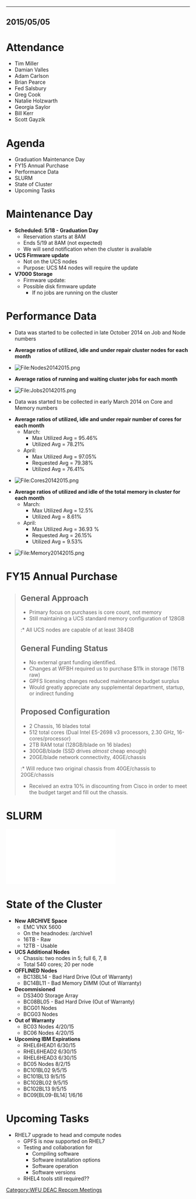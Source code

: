 ----------
2015/05/05
----------

# Attendance

  - Tim Miller
  - Damian Valles
  - Adam Carlson
  - Brian Pearce
  - Fed Salsbury
  - Greg Cook
  - Natalie Holzwarth
  - Georgia Saylor
  - Bill Kerr
  - Scott Gayzik

# Agenda

  - Graduation Maintenance Day
  - FY15 Annual Purchase
  - Performance Data
  - SLURM
  - State of Cluster
  - Upcoming Tasks

# Maintenance Day

  - **Scheduled: 5/18 - Graduation Day**
      - Reservation starts at 8AM
      - Ends 5/19 at 8AM (not expected)
      - We will send notification when the cluster is available
  - **UCS Firmware update**
      - Not on the UCS nodes
      - Purpose: UCS M4 nodes will require the update
  - **V7000 Storage**
      - Firmware update:
      - Possible disk firmware update
          - If no jobs are running on the cluster

# Performance Data

  - Data was started to be collected in late October 2014 on Job and
    Node numbers

<!-- end list -->

  - **Average ratios of utilized, idle and under repair cluster nodes
    for each month**

<!-- end list -->

  -
    ![<File:Nodes20142015.png>‎](Nodes20142015.png‎
    "File:Nodes20142015.png‎")

<!-- end list -->

  - **Average ratios of running and waiting cluster jobs for each
    month**

<!-- end list -->

  -
    ![<File:Jobs20142015.png>](Jobs20142015.png "File:Jobs20142015.png")

<!-- end list -->

  - Data was started to be collected in early March 2014 on Core and
    Memory numbers

<!-- end list -->

  - **Average ratios of utilized, idle and under repair number of cores
    for each month**
      - March:
          - Max Utilized Avg = 95.46%
          - Utilized Avg = 78.21%
      - April:
          - Max Utilized Avg = 97.05%
          - Requested Avg = 79.38%
          - Utilized Avg = 76.41%

<!-- end list -->

  -
    ![<File:Cores20142015.png>](Cores20142015.png
    "File:Cores20142015.png")

<!-- end list -->

  - **Average ratios of utilized and idle of the total memory in cluster
    for each month**
      - March:
          - Max Utilized Avg = 12.5%
          - Utilized Avg = 8.61%
      - April:
          - Max Utilized Avg = 36.93 %
          - Requested Avg = 26.15%
          - Utilized Avg = 9.53%

<!-- end list -->

  -
    ![<File:Memory20142015.png>](Memory20142015.png
    "File:Memory20142015.png")

# FY15 Annual Purchase

> ## General Approach
>
>   - Primary focus on purchases is core count, not memory
>   - Still maintaining a UCS standard memory configuration of 128GB
>
> :\* All UCS nodes are capable of at least 384GB
>
> ## General Funding Status
>
>   - No external grant funding identified.
>   - Changes at WFBH required us to purchase $11k in storage (16TB raw)
>   - GPFS licensing changes reduced maintenance budget surplus
>   - Would greatly appreciate any supplemental department, startup, or
>     indirect funding
>
> ## Proposed Configuration
>
>   - 2 Chassis, 16 blades total
>   - 512 total cores (Dual Intel E5-2698 v3 processors, 2.30 GHz,
>     16-cores/processor)
>   - 2TB RAM total (128GB/blade on 16 blades)
>   - 300GB/blade (SSD drives *almost* cheap enough)
>   - 20GE/blade network connectivity, 40GE/chassis
>
> :\* Will reduce two original chassis from 40GE/chassis to 20GE/chassis
>
>   - Received an extra 10% in discounting from Cisco in order to meet
>     the budget target and fill out the chassis.

# SLURM

![<File:SLURM_repcom_final.pdf>](SLURM_repcom_final.pdf
"File:SLURM_repcom_final.pdf")

# State of the Cluster

  - **New ARCHIVE Space**
      - EMC VNX 5600
      - On the headnodes: /archive1
      - 16TB - Raw
      - 12TB - Usable
  - **UCS Additional Nodes**
      - Chassis: two nodes in 5; full 6, 7, 8
      - Total 540 cores; 20 per node
  - **OFFLINED Nodes**
      - BC13BL14 - Bad Hard Drive (Out of Warranty)
      - BC14BL11 - Bad Memory DIMM (Out of Warranty)
  - **Decommisioned**
      - DS3400 Storage Array
      - BC08BL05 - Bad Hard Drive (Out of Warranty)
      - BCG01 Nodes
      - BCG03 Nodes
  - **Out of Warranty**
      - BC03 Nodes 4/20/15
      - BC06 Nodes 4/20/15
  - **Upcoming IBM Expirations**
      - RHEL6HEAD1 6/30/15
      - RHEL6HEAD2 6/30/15
      - RHEL6HEAD3 6/30/15
      - BC05 Nodes 8/2/15
      - BC101BL02 9/5/15
      - BC101BL13 9/5/15
      - BC102BL02 9/5/15
      - BC102BL13 9/5/15
      - BC09\[BL09-BL14\] 1/6/16

# Upcoming Tasks

  - RHEL7 upgrade to head and compute nodes
      - GPFS is now supported on RHEL7
      - Testing and collaboration for
          - Compiling software
          - Software installation options
          - Software operation
          - Software versions
      - RHEL4 tools still required??

[Category:WFU DEAC Repcom
Meetings](Category:WFU_DEAC_Repcom_Meetings "wikilink")

